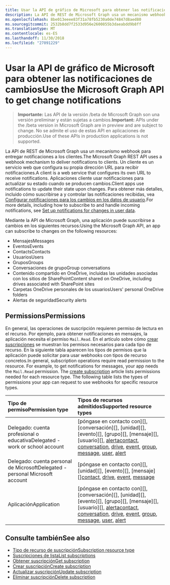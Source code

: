 ```yaml
---
title: Usar la API de gráfico de Microsoft para obtener las notificaciones de cambios
description: La API de REST de Microsoft Graph usa un mecanismo webhook para entregar notificaciones a los clientes. Un cliente es un servicio web que configura su propia dirección URL para recibir notificaciones. Aplicaciones cliente usar notificaciones para actualizar su estado cuando se producen cambios. Para obtener más detalles, incluido cómo suscribirse a y controlar las notificaciones recibidas, vea el conjunto de seguridad de las notificaciones de los cambios en los datos de usuario.
ms.openlocfilehash: 8be013eeee83f31a78fb5230a0de74847d8aed80
ms.sourcegitcommit: 2532b8dd7f2533d956e2600855b3daeabdd9b8ff
ms.translationtype: MT
ms.contentlocale: es-ES
ms.lasthandoff: 11/30/2018
ms.locfileid: "27091229"
---
```

# <a name="use-the-microsoft-graph-api-to-get-change-notifications"></a><span data-ttu-id="65d27-106">Usar la API de gráfico de Microsoft para obtener las notificaciones de cambios</span><span class="sxs-lookup"><span data-stu-id="65d27-106">Use the Microsoft Graph API to get change notifications</span></span>

> <span data-ttu-id="65d27-107">**Importante:** Las API de la versión /beta de Microsoft Graph son una versión preliminar y están sujetas a cambios.</span><span class="sxs-lookup"><span data-stu-id="65d27-107">**Important:** APIs under the /beta version in Microsoft Graph are in preview and are subject to change.</span></span> <span data-ttu-id="65d27-108">No se admite el uso de estas API en aplicaciones de producción.</span><span class="sxs-lookup"><span data-stu-id="65d27-108">Use of these APIs in production applications is not supported.</span></span>

<span data-ttu-id="65d27-109">La API de REST de Microsoft Graph usa un mecanismo webhook para entregar notificaciones a los clientes.</span><span class="sxs-lookup"><span data-stu-id="65d27-109">The Microsoft Graph REST API uses a webhook mechanism to deliver notifications to clients.</span></span> <span data-ttu-id="65d27-110">Un cliente es un servicio web que configura su propia dirección URL para recibir notificaciones.</span><span class="sxs-lookup"><span data-stu-id="65d27-110">A client is a web service that configures its own URL to receive notifications.</span></span> <span data-ttu-id="65d27-111">Aplicaciones cliente usar notificaciones para actualizar su estado cuando se producen cambios.</span><span class="sxs-lookup"><span data-stu-id="65d27-111">Client apps use notifications to update their state upon changes.</span></span> <span data-ttu-id="65d27-112">Para obtener más detalles, incluido cómo suscribirse a y controlar las notificaciones recibidas, vea [Configurar notificaciones para los cambios en los datos de usuario](/graph/webhooks).</span><span class="sxs-lookup"><span data-stu-id="65d27-112">For more details, including how to subscribe to and handle incoming notifications, see [Set up notifications for changes in user data](/graph/webhooks).</span></span>

<span data-ttu-id="65d27-113">Mediante la API de Microsoft Graph, una aplicación puede suscribirse a cambios en los siguientes recursos:</span><span class="sxs-lookup"><span data-stu-id="65d27-113">Using the Microsoft Graph API, an app can subscribe to changes on the following resources:</span></span>

- <span data-ttu-id="65d27-114">Mensajes</span><span class="sxs-lookup"><span data-stu-id="65d27-114">Messages</span></span>
- <span data-ttu-id="65d27-115">Eventos</span><span class="sxs-lookup"><span data-stu-id="65d27-115">Events</span></span>
- <span data-ttu-id="65d27-116">Contacts</span><span class="sxs-lookup"><span data-stu-id="65d27-116">Contacts</span></span>
- <span data-ttu-id="65d27-117">Usuarios</span><span class="sxs-lookup"><span data-stu-id="65d27-117">Users</span></span>
- <span data-ttu-id="65d27-118">Grupos</span><span class="sxs-lookup"><span data-stu-id="65d27-118">Groups</span></span>
- <span data-ttu-id="65d27-119">Conversaciones de grupo</span><span class="sxs-lookup"><span data-stu-id="65d27-119">Group conversations</span></span>
- <span data-ttu-id="65d27-120">Contenido compartido en OneDrive, incluidas las unidades asociadas con los sitios de SharePoint</span><span class="sxs-lookup"><span data-stu-id="65d27-120">Content shared on OneDrive, including drives associated with SharePoint sites</span></span>
- <span data-ttu-id="65d27-121">Carpetas OneDrive personales de los usuarios</span><span class="sxs-lookup"><span data-stu-id="65d27-121">Users' personal OneDrive folders</span></span>
- <span data-ttu-id="65d27-122">Alertas de seguridad</span><span class="sxs-lookup"><span data-stu-id="65d27-122">Security alerts</span></span>

## <a name="permissions"></a><span data-ttu-id="65d27-123">Permissions</span><span class="sxs-lookup"><span data-stu-id="65d27-123">Permissions</span></span>

<span data-ttu-id="65d27-p104">En general, las operaciones de suscripción requieren permiso de lectura en el recurso. Por ejemplo, para obtener notificaciones en mensajes, la aplicación necesita el permiso `Mail.Read`. En el artículo sobre cómo [crear suscripciones](../api/subscription-post-subscriptions.md) se muestran los permisos necesarios para cada tipo de recurso. En la siguiente tabla aparecen los tipos de permisos que la aplicación puede solicitar para usar webhooks con tipos de recurso concretos.</span><span class="sxs-lookup"><span data-stu-id="65d27-p104">In general, subscription operations require read permission to the resource. For example, to get notifications for messages, your app needs the `Mail.Read` permission. The [create subscription](../api/subscription-post-subscriptions.md) article lists permissions needed for each resource type. The following table lists the types of permissions your app can request to use webhooks for specific resource types.</span></span>

| <span data-ttu-id="65d27-128">Tipo de permiso</span><span class="sxs-lookup"><span data-stu-id="65d27-128">Permission type</span></span>                        | <span data-ttu-id="65d27-129">Tipos de recursos admitidos</span><span class="sxs-lookup"><span data-stu-id="65d27-129">Supported resource types</span></span>                                                      |
| :------------------------------------- | :------------------------------------------------------------------------------------ |
| <span data-ttu-id="65d27-130">Delegado: cuenta profesional o educativa</span><span class="sxs-lookup"><span data-stu-id="65d27-130">Delegated - work or school account</span></span>     | <span data-ttu-id="65d27-131">[póngase en contacto con][], [conversación][], [unidad][], [evento][], [grupo][], [mensaje][], [usuario][], [alerta][]</span><span class="sxs-lookup"><span data-stu-id="65d27-131">[contact][], [conversation][], [drive][], [event][], [group][], [message][], [user][], [alert][]</span></span> |
| <span data-ttu-id="65d27-132">Delegado: cuenta personal de Microsoft</span><span class="sxs-lookup"><span data-stu-id="65d27-132">Delegated - personal Microsoft account</span></span> | <span data-ttu-id="65d27-133">[póngase en contacto con][], [unidad][], [evento][], [mensaje][]</span><span class="sxs-lookup"><span data-stu-id="65d27-133">[contact][], [drive][], [event][], [message][]</span></span>                                        |
| <span data-ttu-id="65d27-134">Aplicación</span><span class="sxs-lookup"><span data-stu-id="65d27-134">Application</span></span>                            | <span data-ttu-id="65d27-135">[póngase en contacto con][], [conversación][], [unidad][], [evento][], [grupo][], [mensaje][], [usuario][], [alerta][]</span><span class="sxs-lookup"><span data-stu-id="65d27-135">[contact][], [conversation][], [drive][], [event][], [group][], [message][], [user][], [alert][]</span></span> |

## <a name="see-also"></a><span data-ttu-id="65d27-136">Consulte también</span><span class="sxs-lookup"><span data-stu-id="65d27-136">See also</span></span>

- [<span data-ttu-id="65d27-137">Tipo de recurso de suscripción</span><span class="sxs-lookup"><span data-stu-id="65d27-137">Subscription resource type</span></span>](subscription.md)
- [<span data-ttu-id="65d27-138">Suscripciones de lista</span><span class="sxs-lookup"><span data-stu-id="65d27-138">List subscriptions</span></span>](../api/subscription-list.md)
- [<span data-ttu-id="65d27-139">Obtener suscripción</span><span class="sxs-lookup"><span data-stu-id="65d27-139">Get subscription</span></span>](../api/subscription-get.md)
- [<span data-ttu-id="65d27-140">Crear suscripción</span><span class="sxs-lookup"><span data-stu-id="65d27-140">Create subscription</span></span>](../api/subscription-post-subscriptions.md)
- [<span data-ttu-id="65d27-141">Actualizar suscripción</span><span class="sxs-lookup"><span data-stu-id="65d27-141">Update subscription</span></span>](../api/subscription-update.md)
- [<span data-ttu-id="65d27-142">Eliminar suscripción</span><span class="sxs-lookup"><span data-stu-id="65d27-142">Delete subscription</span></span>](../api/subscription-delete.md)

[contact]: ./contact.md
[conversation]: ./conversation.md
[drive]: ./drive.md
[event]: ./event.md
[group]: ./group.md
[message]: ./message.md
[user]: ./user.md
[alerta]: ./alert.md
[alert]: ./alert.md
